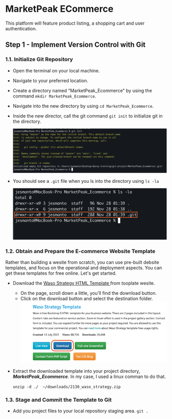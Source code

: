 # MarketPeak ECommerce
This platform will feature product listing, a shopping cart and user authentication.

## Step 1 - Implement Version Control with Git
### 1.1. Initialize Git Repository
- Open the terminal on your local machine.
- Navigate to your preferred location.
- Create a directory named "MarketPeak_Ecommerce" by using the command `mkdir MarketPeak_Ecommerce`.
- Navigate into the new directory by using `cd MarketPeak_Ecommerce`.
- Inside the new director, call the git command `git init` to initialize git in the directory.

    ![](./img/git_init.png)

- You should see a `.git` file when you ls into the directory using `ls -la`

    ![](./img/verify_git.png)

### 1.2. Obtain and Prepare the E-commerce Website Template
Rather than building a wesite from scratch, you can use pre-built debsite templates, and focus on the operational and deployment aspects. You can get these templates for free online. Let's get started.
- Download the [Waso Strategy HTML Template
](https://www.tooplate.com/view/2130-waso-strategy) from tooplate wesite.
    - On the page, scroll down a little, you'll find the download button.
    - Click on the download button and select the destination folder.
    ![](./img/download.png)
- Extract the downloaded template into your project directory, _**MarketPeak_Ecommerce**_. In my case, I used a linux comman to do that.

    `unzip -d ./  ~/downloads/2130_waso_strategy.zip`

### 1.3. Stage and Commit the Template to Git
- Add you project files to your local repository staging area. `git .`
